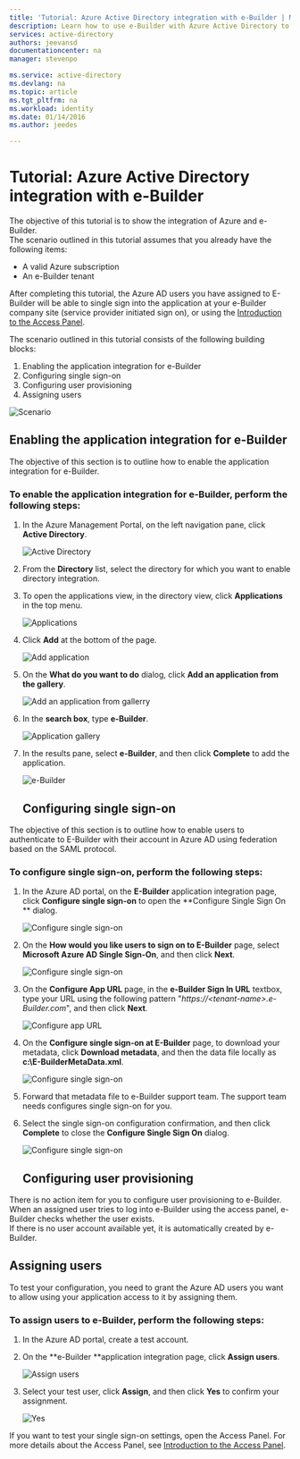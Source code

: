 ```yaml
---
title: 'Tutorial: Azure Active Directory integration with e-Builder | Microsoft Azure'
description: Learn how to use e-Builder with Azure Active Directory to enable single sign-on, automated provisioning, and more!
services: active-directory
authors: jeevansd
documentationcenter: na
manager: stevenpo

ms.service: active-directory
ms.devlang: na
ms.topic: article
ms.tgt_pltfrm: na
ms.workload: identity
ms.date: 01/14/2016
ms.author: jeedes

---
```

# Tutorial: Azure Active Directory integration with e-Builder
The objective of this tutorial is to show the integration of Azure and e-Builder.  
The scenario outlined in this tutorial assumes that you already have the following items:

* A valid Azure subscription
* An e-Builder tenant

After completing this tutorial, the Azure AD users you have assigned to E-Builder will be able to single sign into the application at your e-Builder company site (service provider initiated sign on), or using the [Introduction to the Access Panel](active-directory-saas-access-panel-introduction.md).

The scenario outlined in this tutorial consists of the following building blocks:

1. Enabling the application integration for e-Builder
2. Configuring single sign-on
3. Configuring user provisioning
4. Assigning users

![Scenario](./media/active-directory-saas-e-builder-tutorial/IC777378.png "Scenario")

## Enabling the application integration for e-Builder
The objective of this section is to outline how to enable the application integration for e-Builder.

### To enable the application integration for e-Builder, perform the following steps:
1. In the Azure Management Portal, on the left navigation pane, click **Active Directory**.

   ![Active Directory](./media/active-directory-saas-e-builder-tutorial/IC700993.png "Active Directory")

2. From the **Directory** list, select the directory for which you want to enable directory integration.

3. To open the applications view, in the directory view, click **Applications** in the top menu.

   ![Applications](./media/active-directory-saas-e-builder-tutorial/IC700994.png "Applications")

4. Click **Add** at the bottom of the page.

   ![Add application](./media/active-directory-saas-e-builder-tutorial/IC749321.png "Add application")

5. On the **What do you want to do** dialog, click **Add an application from the gallery**.

   ![Add an application from gallerry](./media/active-directory-saas-e-builder-tutorial/IC749322.png "Add an application from gallerry")

6. In the **search box**, type **e-Builder**.

   ![Application gallery](./media/active-directory-saas-e-builder-tutorial/IC777379.png "Application gallery")

7. In the results pane, select **e-Builder**, and then click **Complete** to add the application.

   ![e-Builder](./media/active-directory-saas-e-builder-tutorial/IC777380.png "e-Builder")

   ## Configuring single sign-on

The objective of this section is to outline how to enable users to authenticate to E-Builder with their account in Azure AD using federation based on the SAML protocol.

### To configure single sign-on, perform the following steps:
1. In the Azure AD portal, on the **E-Builder** application integration page, click **Configure single sign-on** to open the **Configure Single Sign On ** dialog.

   ![Configure single sign-on](./media/active-directory-saas-e-builder-tutorial/IC777381.png "Configure single sign-on")

2. On the **How would you like users to sign on to E-Builder** page, select **Microsoft Azure AD Single Sign-On**, and then click **Next**.

   ![Configure single sign-on](./media/active-directory-saas-e-builder-tutorial/IC777382.png "Configure single sign-on")

3. On the **Configure App URL** page, in the **e-Builder Sign In URL** textbox, type your URL using the following pattern "*https://\<tenant-name\>.e-Builder.com*", and then click **Next**.

   ![Configure app URL](./media/active-directory-saas-e-builder-tutorial/IC777383.png "Configure app URL")

4. On the **Configure single sign-on at E-Builder** page, to download your metadata, click **Download metadata**, and then the data file locally as **c:\\E-BuilderMetaData.xml**.

   ![Configure single sign-on](./media/active-directory-saas-e-builder-tutorial/IC777384.png "Configure single sign-on")

5. Forward that metadata file to e-Builder support team. The support team needs configures single sign-on for you.

6. Select the single sign-on configuration confirmation, and then click **Complete** to close the **Configure Single Sign On** dialog.

   ![Configure single sign-on](./media/active-directory-saas-e-builder-tutorial/IC777385.png "Configure single sign-on")

   ## Configuring user provisioning

There is no action item for you to configure user provisioning to e-Builder.  
When an assigned user tries to log into e-Builder using the access panel, e-Builder checks whether the user exists.  
If there is no user account available yet, it is automatically created by e-Builder.

## Assigning users
To test your configuration, you need to grant the Azure AD users you want to allow using your application access to it by assigning them.

### To assign users to e-Builder, perform the following steps:
1. In the Azure AD portal, create a test account.

2. On the **e-Builder **application integration page, click **Assign users**.

   ![Assign users](./media/active-directory-saas-e-builder-tutorial/IC777386.png "Assign users")

3. Select your test user, click **Assign**, and then click **Yes** to confirm your assignment.

   ![Yes](./media/active-directory-saas-e-builder-tutorial/IC767830.png "Yes")


If you want to test your single sign-on settings, open the Access Panel. For more details about the Access Panel, see [Introduction to the Access Panel](active-directory-saas-access-panel-introduction.md).

